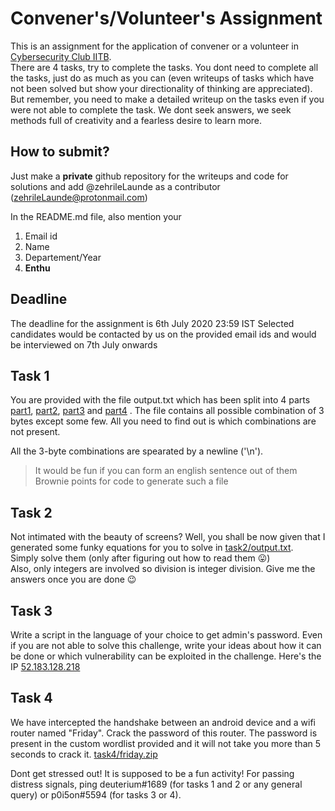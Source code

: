 # Convener's/Volunteer's Assignment
This is an assignment for the application of convener or a volunteer in [Cybersecurity Club IITB](https://www.facebook.com/groups/csec.iitb).  
There are 4 tasks, try to complete the tasks. You dont need to complete all the tasks, just do as much as you can (even writeups of tasks which have not been solved but show your directionality of thinking are appreciated). But remember, you need to make a detailed writeup on the tasks even if you were not able to complete the task. We dont seek answers, we seek methods full of creativity and a fearless desire to learn more.

## How to submit?
Just make a **private** github repository for the writeups and code for solutions and add @zehrileLaunde as a contributor (zehrileLaunde@protonmail.com)

In the README.md file, also mention your
1. Email id
2. Name
3. Departement/Year
4. **Enthu**

## Deadline
The deadline for the assignment is 6th July 2020 23:59 IST
Selected candidates would be contacted by us on the provided email ids and would be interviewed on 7th July onwards

## Task 1
You are provided with the file output.txt which has been split into 4 parts [part1](task1/part1), [part2](task1/part2), [part3](task1/part3) and [part4](task1/part4) . The file contains all possible combination of 3 bytes except some few. All you need to find out is which combinations are not present.

All the 3-byte combinations are spearated by a newline ('\n').  
> It would be fun if you can form an english sentence out of them  
> Brownie points for code to generate such a file

## Task 2
Not intimated with the beauty of screens? Well, you shall be now given that I generated some funky equations for you to solve in [task2/output.txt](task2/output.txt).  
Simply solve them (only after figuring out how to read them :stuck_out_tongue:)  
Also, only integers are involved so division is integer division.
Give me the answers once you are done :wink:

## Task 3
Write a script in the language of your choice to get admin's password. Even if you are not able to solve this challenge, write your ideas about how it can be done or which vulnerability can be exploited in the challenge. Here's the IP [52.183.128.218](http://52.183.128.218)

## Task 4
We have intercepted the handshake between an android device and a wifi router named "Friday". Crack the password of this router. The password is present in the custom wordlist provided and it will not take you more than 5 seconds to crack it.
[task4/friday.zip](task4/friday.zip)

Dont get stressed out! It is supposed to be a fun activity!
For passing distress signals, ping deuterium#1689 (for tasks 1 and 2 or any general query) or p0i5on#5594 (for tasks 3 or 4).
